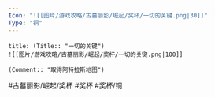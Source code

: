 ```yaml
---
Icon: "![[图片/游戏攻略/古墓丽影/崛起/奖杯/一切的关键.png|30]]"
Type: "铜"
---
```

```ad-common-bronze-trophy
title: (Title:: "一切的关键")
![[图片/游戏攻略/古墓丽影/崛起/奖杯/一切的关键.png|100]]

(Comment:: "取得阿特拉斯地图")
```

#古墓丽影/崛起/奖杯 #奖杯 #奖杯/铜
